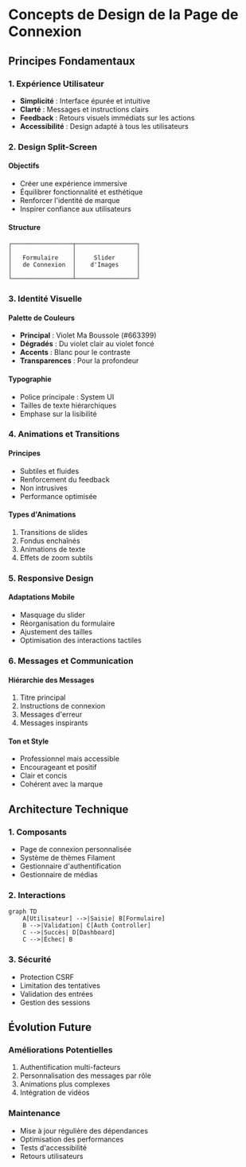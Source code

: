 # Concepts de Design de la Page de Connexion

## Principes Fondamentaux

### 1. Expérience Utilisateur
- **Simplicité** : Interface épurée et intuitive
- **Clarté** : Messages et instructions clairs
- **Feedback** : Retours visuels immédiats sur les actions
- **Accessibilité** : Design adapté à tous les utilisateurs

### 2. Design Split-Screen

#### Objectifs
- Créer une expérience immersive
- Équilibrer fonctionnalité et esthétique
- Renforcer l'identité de marque
- Inspirer confiance aux utilisateurs

#### Structure
```
┌─────────────────┬─────────────────┐
│                 │                 │
│   Formulaire    │     Slider      │
│   de Connexion  │    d'Images     │
│                 │                 │
└─────────────────┴─────────────────┘
```

### 3. Identité Visuelle

#### Palette de Couleurs
- **Principal** : Violet Ma Boussole (#663399)
- **Dégradés** : Du violet clair au violet foncé
- **Accents** : Blanc pour le contraste
- **Transparences** : Pour la profondeur

#### Typographie
- Police principale : System UI
- Tailles de texte hiérarchiques
- Emphase sur la lisibilité

### 4. Animations et Transitions

#### Principes
- Subtiles et fluides
- Renforcement du feedback
- Non intrusives
- Performance optimisée

#### Types d'Animations
1. Transitions de slides
2. Fondus enchaînés
3. Animations de texte
4. Effets de zoom subtils

### 5. Responsive Design

#### Adaptations Mobile
- Masquage du slider
- Réorganisation du formulaire
- Ajustement des tailles
- Optimisation des interactions tactiles

### 6. Messages et Communication

#### Hiérarchie des Messages
1. Titre principal
2. Instructions de connexion
3. Messages d'erreur
4. Messages inspirants

#### Ton et Style
- Professionnel mais accessible
- Encourageant et positif
- Clair et concis
- Cohérent avec la marque

## Architecture Technique

### 1. Composants
- Page de connexion personnalisée
- Système de thèmes Filament
- Gestionnaire d'authentification
- Gestionnaire de médias

### 2. Interactions
```mermaid
graph TD
    A[Utilisateur] -->|Saisie| B[Formulaire]
    B -->|Validation| C[Auth Controller]
    C -->|Succès| D[Dashboard]
    C -->|Échec| B
```

### 3. Sécurité
- Protection CSRF
- Limitation des tentatives
- Validation des entrées
- Gestion des sessions

## Évolution Future

### Améliorations Potentielles
1. Authentification multi-facteurs
2. Personnalisation des messages par rôle
3. Animations plus complexes
4. Intégration de vidéos

### Maintenance
- Mise à jour régulière des dépendances
- Optimisation des performances
- Tests d'accessibilité
- Retours utilisateurs
